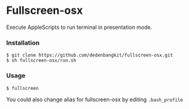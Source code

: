 # Fullscreen-osx
Execute AppleScripts to run terminal in presentation mode.

### Installation
```
$ git clone https://github.com/dedenbangkit/fullscreen-osx.git
$ sh fullscreen-osx/run.sh
```

### Usage
```
$ fullscreen
```
You could also change alias for fullscreen-osx by editing `.bash_profile`
